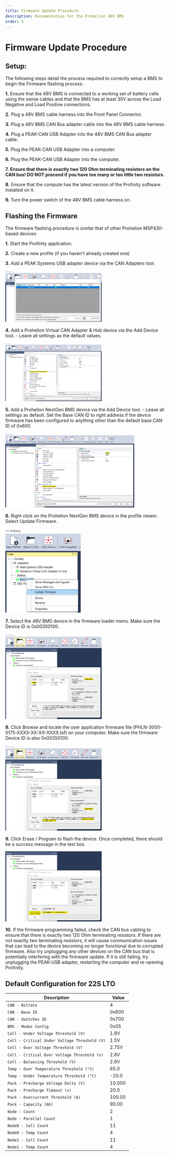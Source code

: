 ```yaml
---
title: Firmware Update Procedure
description: Documentation for the Prohelion 48V BMU
order: 5
---
```


# Firmware Update Procedure

## Setup: 

The following steps detail the process required to correctly setup a BMS to begin the Firmware flashing process:

__1.__	Ensure that the 48V BMS is connected to a working set of battery cells using the sense cables and that the BMS has at least 30V across the Load Negative and Load Positive connections.

__2.__	Plug a 48V BMS cable harness into the Front Panel Connector.

__3.__	Plug a 48V BMS CAN Bus adapter cable into the 48V BMS cable harness.

__4.__	Plug a PEAK-CAN USB Adapter into the 48V BMS CAN Bus adapter cable.

__5.__	Plug the PEAK-CAN USB Adapter into a computer. 

__6.__	Plug the PEAK-CAN USB Adapter into the computer. 

__7.__	__Ensure that there is exactly two 120 Ohm terminating resistors on the CAN bus! DO NOT proceed if you have too many or too little two resistors.__ 

__8.__	Ensure that the compute has the latest version of the Profinity software installed on it.

__9.__	Turn the power switch of the 48V BMS cable harness on. 

## Flashing the Firmware

The firmware flashing procedure is similar that of other Prohelion MSP430-based devices:

__1.__	Start the Profinity application.

__2.__	Create a new profile (if you haven't already created one)

__3.__	Add a PEAK Systems USB adapter device via the CAN Adapters tool.

![Step 3.](images/FTF1.png)

__4.__	Add a Prohelion Virtual CAN Adapter & Hub device via the Add Device tool.
    - Leave all settings as the default values.

![Step 4.](images/FTF2.png)

__5.__	Add a Prohelion NextGen BMS device via the Add Device tool.
    - Leave all settings as default. Set the Base CAN ID to right address if the device firmware has been configured to anything other than the default base CAN ID of 0x600.

![Step 5.](images/FTF3.png)

__6.__	Right click on the Prohelion NextGen BMS device in the profile viewer. Select Update Firmware. 

![Step 6.](images/FTF4.png)

__7.__	Select the 48V BMS device in the firmware loader menu.  Make sure the Device ID is 0x00350100. 

![Step 7.](images/FTF5.png)

__8.__	Click Browse and locate the user application firmware file (PHLN-3000-0175-XXXX-XX-XX-XXXX.tsf) on your computer. Make sure the firmware Device ID is also 0x00350100.

![Step 8.](images/FTF6.png)

__9.__	Click Erase / Program to flash the device. Once completed, there should be a success message in the text box. 

![Step 9.](images/FTF7.png)

__10.__	If the firmware programming failed, check the CAN bus cabling to ensure that there is exactly two 120 Ohm terminating resistors. If there are not exactly two terminating resistors, it will cause communication issues that can lead to the device becoming no longer functional due to corrupted firmware. Also try unplugging any other devices on the CAN bus that is potentially interfering with the firmware update. If it is still failing, try unplugging the PEAK-USB adapter, restarting the computer and re-opening Profinity.    

## Default Configuration for 22S LTO

| Description                                   | Value  |
|-----------------------------------------------|--------|
| `CAN - Bitrate`                                | 4      |
| `CAN - Base ID`                               | 0x600  | 
| `CAN - Switches ID`                           | 0x700  |
| `BMS - Modes Config`                          | 0x05   |
| `Cell - Under Voltage Threshold (V)`          | 1.8V   |
| `Cell - Critical Under Voltage Threshold (V)` | 1.5V   |                                     
| `Cell - Over Voltage Threshold (V)`           | 2.75V  |
| `Cell - Critical Over Voltage Threshold (v)`  | 2.8V   |                                
| `Cell - Balancing Threshold (V)`              | 2.6V   |
| `Temp - Over Temperature Threshold (°C)`      | 65.0   |
| `Temp - Under Temperature Threshold (°C)`     | -20.0  |                                 
| `Pack - Precharge Voltage Delta (V)`          | 10.000 |
| `Pack - Precharge Timeout (s)`                | 20.0   |
| `Pack - Overcurrent Threshold (A)`            | 100.00 | 
| `Pack - Capacity (Ah)`                        | 90.00  |
| `Node - Count`                                | 2      | 
| `Node - Parallel Count`                       | 1      | 
| `Node0 - Cell Count`                          | 11     |
| `Node0 - Temp Count`                          | 4      | 
| `Node1 - Cell Count`                          | 11     |
| `Node1 - Temp Count`                          | 4      |